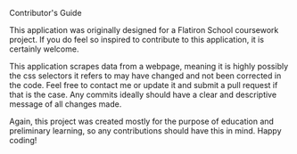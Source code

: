 Contributor's Guide

This application was originally designed for a Flatiron School coursework project. If you do feel so inspired to contribute to
this application, it is certainly welcome.

This application scrapes data from a webpage, meaning it is highly possibly the css selectors it refers to may have changed and
not been corrected in the code. Feel free to contact me or update it and submit a pull request if that is the case. Any commits
ideally should have a clear and descriptive message of all changes made.

Again, this project was created mostly for the purpose of education and preliminary learning, so any contributions should have 
this in mind. Happy coding!
